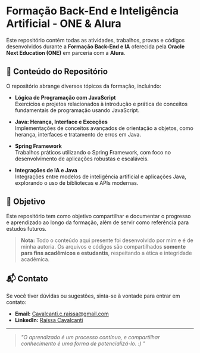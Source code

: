 # Formação Back-End e Inteligência Artificial - ONE & Alura

Este repositório contém todas as atividades, trabalhos, provas e códigos desenvolvidos durante a **Formação Back-End e IA** oferecida pela **Oracle Next Education (ONE)** em parceria com a **Alura**. 

## 📘 Conteúdo do Repositório

O repositório abrange diversos tópicos da formação, incluindo:

- **Lógica de Programação com JavaScript**  
  Exercícios e projetos relacionados à introdução e prática de conceitos fundamentais de programação usando JavaScript.

- **Java: Herança, Interface e Exceções**  
  Implementações de conceitos avançados de orientação a objetos, como herança, interfaces e tratamento de erros em Java.

- **Spring Framework**  
  Trabalhos práticos utilizando o Spring Framework, com foco no desenvolvimento de aplicações robustas e escaláveis.

- **Integrações de IA e Java**  
  Integrações entre modelos de inteligência artificial e aplicações Java, explorando o uso de bibliotecas e APIs modernas.

## 🎯 Objetivo

Este repositório tem como objetivo compartilhar e documentar o progresso e aprendizado ao longo da formação, além de servir como referência para estudos futuros. 

> **Nota:** Todo o conteúdo aqui presente foi desenvolvido por mim e é de minha autoria. Os arquivos e códigos são compartilhados **somente para fins acadêmicos e estudantis**, respeitando a ética e integridade acadêmica.

## 📬 Contato

Se você tiver dúvidas ou sugestões, sinta-se à vontade para entrar em contato:

- **Email:** [Cavalcanti.c.raissa@gmail.com](mailto:Cavalcanti.c.raissa@gmail.com)  
- **LinkedIn:** [Raíssa Cavalcanti](https://www.linkedin.com/in/cavalcantiraissa/)

---

> *"O aprendizado é um processo contínuo, e compartilhar conhecimento é uma forma de potencializá-lo. :) "*
